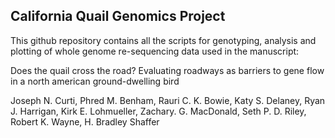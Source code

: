 ## California Quail Genomics Project

This github repository contains all the scripts for genotyping, analysis and plotting of whole genome re-sequencing data used in the manuscript:

Does the quail cross the road? Evaluating roadways as barriers to gene flow in a north american ground-dwelling bird

Joseph N. Curti, Phred M. Benham, Rauri C. K. Bowie, Katy S. Delaney, Ryan J. Harrigan, Kirk E. Lohmueller, Zachary. G. MacDonald, Seth P. D. Riley, Robert K. Wayne, H. Bradley Shaffer
